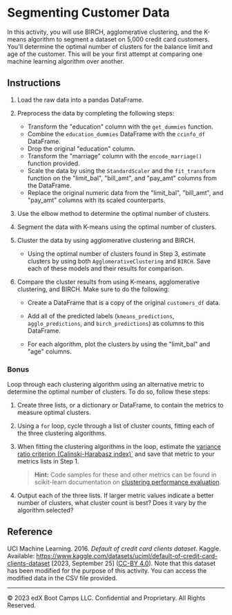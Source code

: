 # Segmenting Customer Data

In this activity, you will use BIRCH, agglomerative clustering, and the K-means algorithm to segment a dataset on 5,000 credit card customers. You'll determine the optimal number of clusters for the balance limit and age of the customer. This will be your first attempt at comparing one machine learning algorithm over another.


## Instructions

1. Load the raw data into a pandas DataFrame.

2. Preprocess the data by completing the following steps:

    * Transform the "education" column with the `get_dummies` function.
    * Combine the `education_dummies` DataFrame with the `ccinfo_df` DataFrame.
    * Drop the original "education" column.
    * Transform the "marriage" column with the `encode_marriage()` function provided.
    * Scale the data by using the  `StandardScaler` and the `fit_transform` function on the "limit_bal", "bill_amt", and "pay_amt" columns from the DataFrame.
    * Replace the original numeric data from the "limit_bal", "bill_amt", and "pay_amt" columns with its scaled counterparts.

3. Use the elbow method to determine the optimal number of clusters.

4. Segment the data with K-means using the optimal number of clusters.

5. Cluster the data by using agglomerative clustering and BIRCH.

    * Using the optimal number of clusters found in Step 3, estimate clusters by using both `AgglomerativeClustering` and `BIRCH`. Save each of these models and their results for comparison.

6. Compare the cluster results from using K-means, agglomerative clustering, and BIRCH.  Make sure to do the following:

    * Create a DataFrame that is a copy of the original `customers_df` data.

    * Add all of the predicted labels (`kmeans_predictions`, `agglo_predictions`, and `birch_predictions`) as columns to this DataFrame.

    * For each algorithm, plot the clusters by using the "limit_bal" and "age" columns.

### Bonus

Loop through each clustering algorithm using an alternative metric to determine the optimal number of clusters. To do so, follow these steps:

1. Create three lists, or a dictionary or DataFrame, to contain the metrics to measure optimal clusters.

2. Using a `for` loop, cycle through a list of cluster counts, fitting each of the three clustering algorithms.

3. When fitting the clustering algorithms in the loop, estimate the [variance ratio criterion (Calinski-Harabasz index)`](https://scikit-learn.org/stable/modules/clustering.html#calinski-harabasz-index) and save that metric to your metrics lists in Step 1.

    > **Hint:** Code samples for these and other metrics can be found in scikit-learn documentation on [clustering performance evaluation](https://scikit-learn.org/stable/modules/clustering.html#clustering-performance-evaluation).

4. Output each of the three lists. If larger metric values indicate a better number of clusters, what cluster count is best? Does it vary by the algorithm selected?

## Reference

UCI Machine Learning. 2016. *Default of credit card clients dataset*. Kaggle. Available: https://www.kaggle.com/datasets/uciml/default-of-credit-card-clients-dataset [2023, September 25] ([CC-BY 4.0](https://creativecommons.org/licenses/by/4.0/legalcode)). Note that this dataset has been modified for the purpose of this activity. You can access the modified data in the CSV file provided.

---

© 2023 edX Boot Camps LLC. Confidential and Proprietary. All Rights Reserved.
